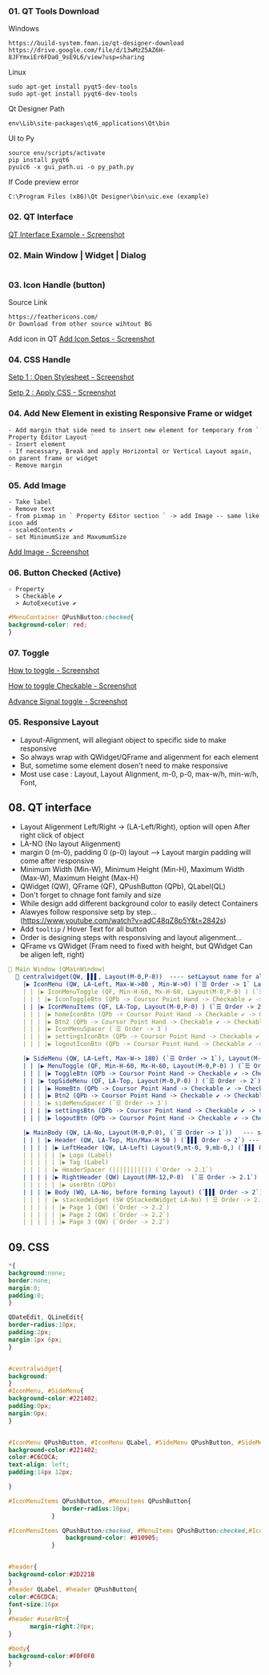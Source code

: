 ### 01. QT Tools Download
Windows
```
https://build-system.fman.io/qt-designer-download
https://drive.google.com/file/d/13wMzZ5AZ6H-8JFYmxiEr6FDa0_9sE9L6/view?usp=sharing
```
Linux
```
sudo apt-get install pyqt5-dev-tools
sudo apt-get install pyqt6-dev-tools
```
Qt Designer Path
```
env\Lib\site-packages\qt6_applications\Qt\bin
```
UI to Py
```
source env/scripts/activate
pip install pyqt6
pyuic6 -x gui_path.ui -o py_path.py
```
If Code preview error
```
C:\Program Files (x86)\Qt Designer\bin\uic.exe (example)
```
### 02. QT Interface
[QT Interface Example - Screenshot](https://github.com/samratpro/Python_Notes/blob/master/06.%20GUI/01.%20PyQt6_Notes/00.%20All_Images/qt_interface.png)
### 02. Main Window | Widget | Dialog
```
```
### 03. Icon Handle (button)
Source Link
```href
https://feathericons.com/
Or Download from other source wihtout BG
```
Add icon in QT
[Add Icon Setps - Screenshot](https://github.com/samratpro/Python_Notes/blob/master/06.%20GUI/01.%20PyQt6_Notes/00.%20All_Images/icon_add_step.png)

### 04. CSS Handle
[Setp 1 : Open Stylesheet - Screenshot](https://github.com/samratpro/Python_Notes/blob/master/06.%20GUI/01.%20PyQt6_Notes/00.%20All_Images/add_css_setp1.png)

[Setp 2 : Apply CSS - Screenshot](https://github.com/samratpro/Python_Notes/blob/master/06.%20GUI/01.%20PyQt6_Notes/00.%20All_Images/add_css_setp2.png)

### 04. Add New Element in existing Responsive Frame or widget
```
- Add margin that side need to insert new element for temporary from ` Property Editor Layout `
- Insert element
- If necessary, Break and apply Horizontal or Vertical Layout again, on parent frame or widget
- Remove margin
```
### 05. Add Image
```
- Take label
- Remove text
- from pixmap in ` Property Editor section ` -> add Image -- same like icon add
- scaledContents ✔️ 
- set MinimumSize and MaxumumSize
```
[Add Image - Screenshot](https://github.com/samratpro/Python_Notes/blob/master/06.%20GUI/01.%20PyQt6_Notes/00.%20All_Images/Image_add.png)
### 06. Button Checked (Active)
```
- Property
  > Checkable ✔️
  > AutoExecutive ✔️
```
```css
#MenuContainer QPushButton:checked{
background-color: red;
}
```
### 07. Toggle
[How to toggle - Screenshot](https://github.com/samratpro/Python_Notes/blob/master/06.%20GUI/01.%20PyQt6_Notes/00.%20All_Images/toggle.png)

[How to toggle Checkable - Screenshot](https://github.com/samratpro/Python_Notes/blob/master/06.%20GUI/01.%20PyQt6_Notes/00.%20All_Images/singnal_toggle.png)

[Advance Signal toggle - Screenshot](https://github.com/samratpro/Python_Notes/blob/master/06.%20GUI/01.%20PyQt6_Notes/00.%20All_Images/advance_singnal_toggle.png)
### 05. Responsive Layout
- Layout-Alignment, will allegiant object to specific side to make responsive
- So always wrap with QWidget/QFrame and aligenment for each element
- But, sometime some element dosen't need to make responsive
- Most use case : Layout, Layout Alignment, m-0, p-0, max-w/h, min-w/h, Font,
    
## 08. QT interface
- Layout Aligenment Left/Right -> (LA-Left/Right), option will open After right click of object
- LA-NO (No layout Aligenment)
- margin 0 (m-0), padding 0 (p-0) layout --> Layout margin padding will come after responsive
- Minimum Width (Min-W), Minimum Height (Min-H), Maximum Width (Max-W), Maximum Height (Max-H)
- QWidget (QW), QFrame (QF), QPushButton (QPb), QLabel(QL)
- Don't forget to chnage font family and size
- While design add different background color to easily detect Containers
- Alawyes follow responsive setp by step... (https://www.youtube.com/watch?v=adC48qZ8p5Y&t=2842s)
- Add `tooltip` / Hover Text for all button 
- Order is designing steps with responsiving and layout aligenment...
- QFrame vs QWidget (Fram need to fixed with height, but QWidget Can be aligen left, right)
```yml
📌 Main Window (QMainWindow) 
  📌 centralwidget(QW, ▌▌▌, Layout(M-0,P-0))  ---- setLayout name for all example : centralwidget_layout ----
    |▶ IconMenu (QW, LA-Left, Max-W->80 , Min-W->0) (`☰ Order -> 1` Layout(M-0,P-0)) --- setLayout name : IconMenu_Layout
    | | |▶ IconMenuToggle (QF, Min-H-60, Mx-H-60, Layout(M-0,P-0) ) (`☰ Order -> 2`)
    | | | |▶ IconToggleBtn (QPb -> Coursor Point Hand -> Checkable ✔️ -> Checkable ✔️ -> Icon Normal(28x28), Font Poppin 12, X-0)
    | | |▶ IconMenuItems (QF, LA-Top, Layout(M-0,P-0) ) (`☰ Order -> 2`)  --- setLayout name : IconMenuItems_Layout
    | | | |▶ homeIconBtn (QPb -> Coursor Point Hand -> Checkable ✔️ -> Checkable ✔️ -> Icon Normal(28x28), Font Poppin 12, X-0)
    | | | |▶ Btn2 (QPb -> Coursor Point Hand -> Checkable ✔️ -> Checkable ✔️ -> Icon Normal(28x28), Font Poppin 12, X-0)
    | | | |▶ IconMenuSpacer (`☰ Order -> 3`)
    | | | |▶ settingsIconBtn (QPb -> Coursor Point Hand -> Checkable ✔️ -> Checkable ✔️ -> Icon Normal(28x28), Font Poppin 12, X-0)
    | | | |▶ logoutIconBtn (QPb -> Coursor Point Hand -> Checkable ✔️ -> Checkable ✔️ -> Icon Normal(28x28), Font Poppin 12, X-0)

    |▶ SideMenu (QW, LA-Left, Max-W-> 180) (`☰ Order -> 1`), Layout(M-0,P-0) ) --- setLayout name : SideMenu_Layout
    | | |▶ MenuToggle (QF, Min-H-60, Mx-H-60, Layout(M-0,P-0) ) (`☰ Order -> 2`)  --- setLayout name : MenuToggle_Layout
    | | | |▶ ToggleBtn (QPb -> Coursor Point Hand -> Checkable ✔️ -> Checkable ✔️ -> Icon Normal(28x28), Font Poppin 12, X-0, Tooltip: Narrow)
    | | |▶ topSideMenu (QF, LA-Top, Layout(M-0,P-0) ) (`☰ Order -> 2`)   --- setLayout name : topSideMenu_Layout
    | | | |▶ HomeBtn (QPb -> Coursor Point Hand -> Checkable ✔️ -> Checkable ✔️ -> Icon Normal(28x28), Font Poppin 12, X-0, Tooltip: Home)
    | | | |▶ Btn2 (QPb -> Coursor Point Hand -> Checkable ✔️ -> Checkable ✔️ -> Icon Normal(28x28), Font Poppin 12, X-0, Tooltip: Name)
    | | | |▶ sideMenuSpacer (`☰ Order -> 3`)
    | | | |▶ settingsBtn (QPb -> Coursor Point Hand -> Checkable ✔️ -> Checkable ✔️ -> Icon Normal(28x28), Font Poppin 12, X-0, Tooltip: Settings)
    | | | |▶ logoutBtn (QPb -> Coursor Point Hand -> Checkable ✔️ -> Checkable ✔️ -> Icon Normal(28x28), Font Poppin 12, X-0, Tooltip: Logout)

    |▶ MainBody (QW, LA-No, Layout(M-0,P-0), (`☰ Order -> 1`))   --- setLayout name : MainBody_Layout
    | | | |▶ Header (QW, LA-Top, Min/Max-H 50 ) (`▌▌▌ Order -> 2`) --- setLayout name : Header_Layout
    | | | | |▶ LeftHeader (QW, LA-Left) Layout(9,mt-0, 9,mb-0,) (`▌▌▌ Order -> 2.1`) --- setLayout name : LeftHeader_Layout
    | | | | | |▶ Logo (Label)
    | | | | | |▶ Tag (Label)
    | | | | |▶ HeaderSpacer (||||||||||) (`Order -> 2.1`)
    | | | | |▶ RightHeader (QW) Layout(RM-12,P-0)  (`☰ Order -> 2.1`)   --- setLayout name : RightHeader_Layout
    | | | | | |▶ userBtn (QPb)
    | | | |▶ Body (WQ, LA-No, before forming layout) (`▌▌▌ Order -> 2`)  --- setLayout name : Body_Layout
    | | | | |▶ stackedWidget (SW QStackedWidget LA-No) (`☰ Order -> 2.1`)
    | | | | | |▶ Page 1 (QW) (`Order -> 2.2`)
    | | | | | |▶ Page 2 (QW) (`Order -> 2.2`)
    | | | | | |▶ Page 3 (QW) (`Order -> 2.2`)

```
## 09. CSS
```css
*{
background:none;
border:none;
margin:0;
padding:0;
}

QDateEdit, QLineEdit{
border-radius:10px;
padding:2px;
margin:1px 6px;
}


#centralwidget{
background:
}
#IconMenu, #SideMenu{
background-color:#221402;
padding:0px;
margin:0px;
}


#IconMenu QPushButton, #IconMenu QLabel, #SideMenu QPushButton, #SideMenu QLabel{
background-color:#221402;
color:#C6CDCA;
text-align: left;
padding:14px 12px;

}

#IconMenuItems QPushButton, #MenuItems QPushButton{
               border-radius:10px;
            }

#IconMenuItems QPushButton:checked, #MenuItems QPushButton:checked,#IconMenuItems QPushButton:hover, #MenuItems QPushButton:hover {
                background-color: #010905;
            }


#header{
background-color:#2D221B
}
#header QLabel, #header QPushButton{
color:#C6CDCA;
font-size:16px
}
#header #userBtn{
      margin-right:20px;
}

#body{
background-color:#F0F0F0
}
```
